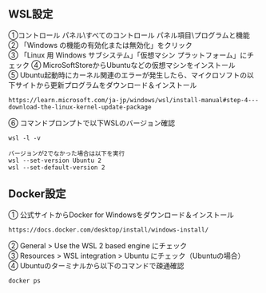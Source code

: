 ## WSL設定
①コントロール パネル\すべてのコントロール パネル項目\プログラムと機能   
② 「Windows の機能の有効化または無効化」をクリック  
③ 「Linux 用 Windows サブシステム」「仮想マシン プラットフォーム」にチェック
④ MicroSoftStoreからUbuntuなどの仮想マシンをインストール  
⑤ Ubuntu起動時にカーネル関連のエラーが発生したら、マイクロソフトの以下サイトから更新プログラムをダウンロード＆インストール  
```
https://learn.microsoft.com/ja-jp/windows/wsl/install-manual#step-4---download-the-linux-kernel-update-package
```
⑥ コマンドプロンプトで以下WSLのバージョン確認  
```
wsl -l -v

バージョンが2でなかった場合は以下を実行
wsl --set-version Ubuntu 2
wsl --set-default-version 2
```

## Docker設定
① 公式サイトからDocker for Windowsをダウンロード＆インストール 
```
https://docs.docker.com/desktop/install/windows-install/
```
② General > Use the WSL 2 based engine にチェック  
③ Resources > WSL integration > Ubuntu にチェック（Ubuntuの場合）  
④ Ubuntuのターミナルから以下のコマンドで疎通確認
```
docker ps
```